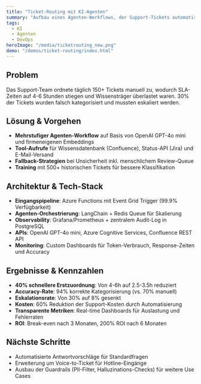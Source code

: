 ```yaml
---
title: "Ticket-Routing mit KI-Agenten"
summary: "Aufbau eines Agenten-Workflows, der Support-Tickets automatisch kategorisiert und weiterleitet."
tags:
  - KI
  - Agenten
  - DevOps
heroImage: "/media/ticketrouting_new.png"
demo: "/demos/ticket-routing/index.html"
---
```


## Problem
Das Support-Team ordnete täglich 150+ Tickets manuell zu, wodurch SLA-Zeiten auf 4-6 Stunden stiegen und Wissensträger überlastet waren. 30% der Tickets wurden falsch kategorisiert und mussten eskaliert werden.

## Lösung & Vorgehen
- **Mehrstufiger Agenten-Workflow** auf Basis von OpenAI GPT-4o mini und firmeneigenen Embeddings
- **Tool-Aufrufe** für Wissensdatenbank (Confluence), Status-API (Jira) und E-Mail-Versand
- **Fallback-Strategien** bei Unsicherheit inkl. menschlichem Review-Queue
- **Training** mit 500+ historischen Tickets für bessere Klassifikation

## Architektur & Tech-Stack
- **Eingangspipeline**: Azure Functions mit Event Grid Trigger (99.9% Verfügbarkeit)
- **Agenten-Orchestrierung**: LangChain + Redis Queue für Skalierung
- **Observability**: Grafana/Prometheus + zentralem Audit-Log in PostgreSQL
- **APIs**: OpenAI GPT-4o mini, Azure Cognitive Services, Confluence REST API
- **Monitoring**: Custom Dashboards für Token-Verbrauch, Response-Zeiten und Accuracy

## Ergebnisse & Kennzahlen
- **40% schnellere Erstzuordnung**: Von 4-6h auf 2.5-3.5h reduziert
- **Accuracy-Rate**: 94% korrekte Kategorisierung (vs. 70% manuell)
- **Eskalationsrate**: Von 30% auf 8% gesenkt
- **Kosten**: 60% Reduktion der Support-Kosten durch Automatisierung
- **Transparente Metriken**: Real-time Dashboards für Auslastung und Fehlerraten
- **ROI**: Break-even nach 3 Monaten, 200% ROI nach 6 Monaten

## Nächste Schritte
- Automatisierte Antwortvorschläge für Standardfragen
- Erweiterung um Voice-to-Ticket für Hotline-Eingänge
- Ausbau der Guardrails (PII-Filter, Halluzinations-Checks) für weitere Use Cases